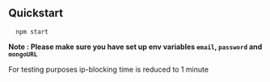 
## Quickstart

```
  npm start
```

**Note : Please make sure you have set up env variables `email`, `password` and `mongoURL`**

For testing purposes ip-blocking time is reduced to 1 minute